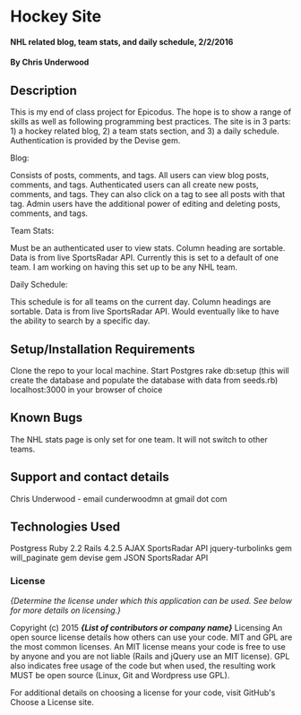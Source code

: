 # Hockey Site

#### NHL related blog, team stats, and daily schedule, 2/2/2016

#### By Chris Underwood

## Description

This is my end of class project for Epicodus. The hope is to show a range of skills as well as following programming best practices.
The site is in 3 parts: 1) a hockey related blog, 2) a team stats section, and 3) a daily schedule. Authentication is provided by the Devise gem.

Blog:

Consists of posts, comments, and tags. All users can view blog posts, comments, and tags. Authenticated users can all create new posts, comments, and tags. They can also click on a tag to see all posts with that tag. Admin users have the additional power of editing and deleting posts, comments, and tags.

Team Stats:

Must be an authenticated user to view stats. Column heading are sortable. Data is from live SportsRadar API. Currently this is set to a default of one team. I am working on having this set up to be any NHL team.

Daily Schedule:

This schedule is for all teams on the current day. Column headings are sortable. Data is from live SportsRadar API. Would eventually like to have the ability to search by a specific day.

## Setup/Installation Requirements

Clone the repo to your local machine.
Start Postgres
rake db:setup (this will create the database and populate the database with data from seeds.rb)
localhost:3000 in your browser of choice

## Known Bugs

The NHL stats page is only set for one team. It will not switch to other teams.

## Support and contact details

Chris Underwood - email cunderwoodmn at gmail dot com

## Technologies Used

Postgress
Ruby 2.2
Rails 4.2.5
AJAX
SportsRadar API
jquery-turbolinks gem
will_paginate gem
devise gem
JSON
SportsRadar API

### License

*{Determine the license under which this application can be used.  See below for more details on licensing.}*

Copyright (c) 2015 **_{List of contributors or company name}_**
Licensing
An open source license details how others can use your code. MIT and GPL are the most common licenses. An MIT license means your code is free to use by anyone and you are not liable (Rails and jQuery use an MIT license). GPL also indicates free usage of the code but when used, the resulting work MUST be open source (Linux, Git and Wordpress use GPL).

For additional details on choosing a license for your code, visit GitHub's Choose a License site.
